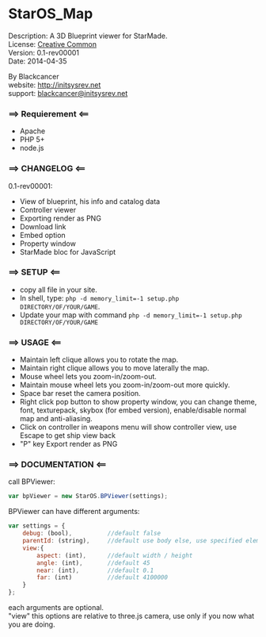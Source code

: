 StarOS_Map
==========

Description: A 3D Blueprint viewer for StarMade.  
License: [Creative Common](http://creativecommons.org/licenses/by/3.0/legalcode)  
Version: 0.1-rev00001  
Date: 2014-04-35  
  
By Blackcancer  
website: http://initsysrev.net  
support: blackcancer@initsysrev.net  



### ==> Requierement <==
-	Apache
-	PHP 5+
-	node.js

### ==> CHANGELOG <==
0.1-rev00001:
-	View of blueprint, his info and catalog data  
-	Controller viewer  
-	Exporting render as PNG  
-	Download link  
-	Embed option  
-	Property window  
-	StarMade bloc for JavaScript  



### ==> SETUP <==
-	copy all file in your site.
-	In shell, type: `php -d memory_limit=-1 setup.php DIRECTORY/OF/YOUR/GAME`.
-	Update your map with command `php -d memory_limit=-1 setup.php DIRECTORY/OF/YOUR/GAME`



### ==> USAGE <==
-	Maintain left clique allows you to rotate the map.  
-	Maintain right clique allows you to move laterally the map.  
-	Mouse wheel lets you zoom-in/zoom-out.  
-	Maintain mouse wheel lets you zoom-in/zoom-out more quickly.  
-	Space bar reset the camera position.  
-	Right click pop button to show property window, you can change theme, font, texturepack, skybox (for embed version), enable/disable normal map and anti-aliasing.
-	Click on controller in weapons menu will show controller view, use Escape to get ship view back
-	"P" key Export render as PNG



### ==> DOCUMENTATION <==
call BPViewer:
```javascript
var bpViewer = new StarOS.BPViewer(settings);
```

BPViewer can have different arguments:  

```javascript
var settings = {
	debug: (bool),			//default false
	parentId: (string),		//default use body else, use specified element (by id)
	view:{
		aspect: (int),  	//default width / height
		angle: (int),		//default 45
		near: (int),		//default 0.1
		far: (int)			//default 4100000
	}
};
```

each arguments are optional.  
"view" this options are relative to three.js camera, use only if you now what you are doing.  
